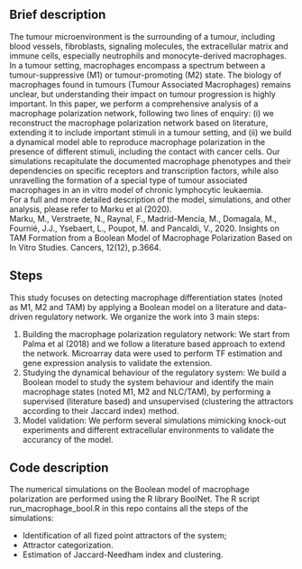 ## Brief description
The tumour microenvironment is the surrounding of a tumour, including blood vessels, fibroblasts, signaling molecules, the extracellular matrix and immune cells, especially neutrophils and monocyte-derived macrophages. In a tumour setting, macrophages encompass a spectrum between a tumour-suppressive (M1) or tumour-promoting (M2) state. The biology of macrophages found in tumours (Tumour Associated Macrophages) remains unclear, but understanding their impact on tumour progression is highly important. In this paper, we perform a comprehensive analysis of a macrophage polarization network, following two lines of enquiry: (i) we reconstruct the macrophage polarization network based on literature, extending it to include important stimuli in a tumour setting, and (ii) we build a dynamical model able to reproduce macrophage polarization in the presence of different stimuli, including the contact with cancer cells. Our simulations recapitulate the documented macrophage phenotypes and their dependencies on specific receptors and transcription factors, while also unravelling the formation of a special type of tumour associated macrophages in an in vitro model of chronic lymphocytic leukaemia. \
For a full and more detailed description of the model, simulations, and other analysis, please refer to Marku et al (2020).\
Marku, M., Verstraete, N., Raynal, F., Madrid-Mencía, M., Domagala, M., Fournié, J.J., Ysebaert, L., Poupot, M. and Pancaldi, V., 2020. Insights on TAM Formation from a Boolean Model of Macrophage Polarization Based on In Vitro Studies. Cancers, 12(12), p.3664.

## Steps
This study focuses on detecting macrophage differentiation states (noted as M1, M2 and TAM) by applying a Boolean model on 
a literature and data-driven regulatory network. We organize the work into 3 main steps:
1. Building the macrophage polarization regulatory network: We start from Palma et al (2018) and we follow a literature based approach to extend the network. Microarray data were used to perform TF estimation and gene expression analysis to validate the extension.
2. Studying the dynamical behaviour of the regulatory system: We build a Boolean model to study the system behaviour and identify the main macrophage states (noted M1, M2 and NLC/TAM), by performing a supervised (literature based) and unsupervised (clustering the attractors according to their Jaccard index) method. 
3. Model validation: We perform several simulations mimicking knock-out experiments and different extracellular environments to validate the accurancy of the model. 


## Code description
The numerical simulations on the Boolean model of macrophage polarization are performed using the R library BoolNet. The R script run_macrophage_bool.R in this repo contains all the steps of the simulations:
- Identification of all fized point attractors of the system;
- Attractor categorization.
- Estimation of Jaccard-Needham index and clustering.
